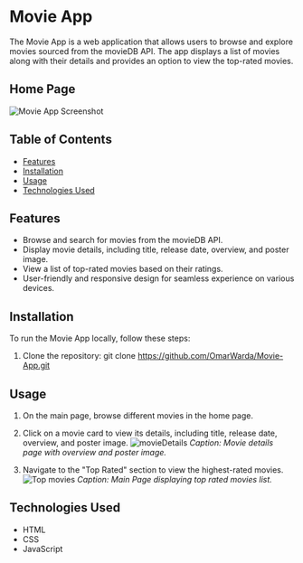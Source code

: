 # Movie App

The Movie App is a web application that allows users to browse and explore movies sourced from the movieDB API. 
The app displays a list of movies along with their details and provides an option to view the top-rated movies.


## Home Page

![Movie App Screenshot](https://github.com/OmarWarda/movieApp/assets/111141647/6bc4ec8f-6437-4235-92e8-2e86ef72f016)


## Table of Contents

- [Features](#features)
- [Installation](#installation)
- [Usage](#usage)
- [Technologies Used](#technologies-used)

## Features

- Browse and search for movies from the movieDB API.
- Display movie details, including title, release date, overview, and poster image.
- View a list of top-rated movies based on their ratings.
- User-friendly and responsive design for seamless experience on various devices.

## Installation

To run the Movie App locally, follow these steps:

1. Clone the repository: git clone https://github.com/OmarWarda/Movie-App.git

## Usage

1. On the main page, browse different movies in the home page.
2. Click on a movie card to view its details, including title, release date, overview, and poster image.
   ![movieDetails](https://github.com/OmarWarda/movieApp/assets/111141647/f4e2ca68-b276-4a99-9d75-6794b665133f)
  *Caption: Movie details page with overview and poster image.*

4. Navigate to the "Top Rated" section to view the highest-rated movies.
   ![Top movies ](https://github.com/OmarWarda/movieApp/assets/111141647/8fa3485c-9bf0-424e-8ee4-09a64a947a46)
   *Caption: Main Page displaying top rated movies list.*


## Technologies Used

- HTML
- CSS
- JavaScript
